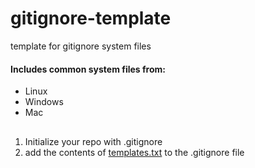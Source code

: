# gitignore-template
template for gitignore system files

#### Includes common system files from:
* Linux
* Windows
* Mac
##
1. Initialize your repo with .gitignore
2. add the contents of [templates.txt](https://github.com/JPrakke/gitignore-template/blob/master/template.txt) to the .gitignore file
